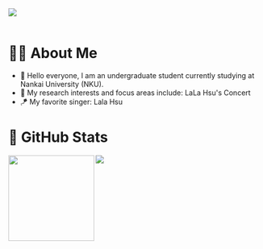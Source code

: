 <div align="left">

  <!-- dynamic typing effect 动态打字效果 -->
  <div>
    <a href="https://blog.sunguoqi.com/">
      <img src="https://readme-typing-svg.demolab.com?font=Fira+Code&pause=1000&width=435&lines=Have+a+pleasant+day!&center=true&size=27" />
    </a>
  </div>

  <!-- for beauty 留个空行好看点 -->
  <div>&nbsp;</div>

  <!-- profile description 个人简介 -->
  <h1>👨‍🎓 About Me</h1>
  <ul>
    <li>👋 Hello everyone, I am an undergraduate student currently studying at Nankai University (NKU).</li>
    <li>💬 My research interests and focus areas include: LaLa Hsu's Concert</li>
    <li>🪁 My favorite singer: Lala Hsu</li>
  </ul>

  <!-- GitHub Stats -->
  <h1>🤗 GitHub Stats</h1>
  <div>
    <img height="170" align="left" src="https://github-readme-stats.vercel.app/api?username=Fukioston&show_icons=true&theme=light" />
    <img src="https://github-readme-stats.vercel.app/api/top-langs/?username=Fukioston&hide_langs_below=1&theme=default&line_height=27&layout=compact" />
  </div>

</div>
